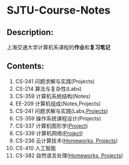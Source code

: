 # SJTU-Course-Notes

## Description:

上海交通大学计算机系课程的**作业**和**复习笔记**

## Contents:

  1. CS-241 问题求解与实践(Projects)
  2. CS-214 算法与复杂性(Labs)
  3. CS-359 计算机系统结构(Notes)
  4. EE-209 计算机组成(Notes,Projects)
  5. CS-241 问题求解与实践(Labs,[Projects](https://github.com/guanrenyang/qt-TaxiDemandAnalyzer.git))
  6. CS-359 操作系统课程设计(Projects)
  7. CS-337 计算机图形学([Project](https://github.com/guanrenyang/NSRR-Reimplementation))
  8. CS-339 计算机网络([Project](https://github.com/guanrenyang/SendTo))
  9. CS-236 云计算技术([Homeworks, Projects](https://github.com/guanrenyang/SJTU-Course-Notes/tree/main/CS236-%E4%BA%91%E8%AE%A1%E7%AE%97%E6%8A%80%E6%9C%AF))
  10. CS-410 人工智能
  11. CS-382 自然语言处理([Homeworks, Projects](https://github.com/guanrenyang/CS328-Natural-Language-Processing))

